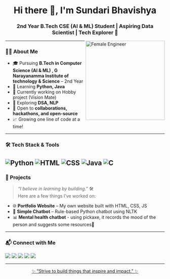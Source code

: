 <h1 align="center">Hi there 👋, I'm Sundari Bhavishya</h1>
<h3 align="center">2nd Year B.Tech CSE (AI & ML) Student | Aspiring Data Scientist | Tech Explorer 🚀</h3>

<img align="right" alt="Female Engineer" width="250" src="https://easy-peasy.ai/cdn-cgi/image/quality=70,format=auto,width=300/https://media.easy-peasy.ai/b25af03d-cc35-4abf-8a59-c122668a89cc/b0bea3c4-618d-451a-99df-9f993f414d0c.png">


---

### 🧑‍💻 About Me

- 🎓 Pursuing **B.Tech in Computer Science (AI & ML) , G Narayanamma Institute of technology & Science** – 2nd Year  
- 🧠 Learning **Python, Java**  
- 🔭 Currently working on Hobby project (Vision Mate)  
- 🌱 Exploring **DSA, NLP**  
- 🤝 Open to **collaborations, hackathons, and open-source**  
- 📈 Growing one line of code at a time!

---

### 🛠️ Tech Stack & Tools

![Python](https://img.shields.io/badge/-Python-3776AB?style=for-the-badge&logo=python&logoColor=white)
![HTML](https://img.shields.io/badge/-HTML5-E34F26?style=for-the-badge&logo=html5&logoColor=white)
![CSS](https://img.shields.io/badge/-CSS3-1572B6?style=for-the-badge&logo=css3)
![Java](https://img.shields.io/badge/-Java-007396?style=for-the-badge&logo=java&logoColor=white)
![C](https://img.shields.io/badge/-C-00599C?style=for-the-badge&logo=c&logoColor=white)
---

### 💼 Projects

> *“I believe in learning by building.”* 🛠️  
Here are a few things I’ve worked on:
 
- 🌐 **Portfolio Website** – My own website built with HTML, CSS, JS  
- 🤖 **Simple Chatbot** – Rule-based Python chatbot using NLTK  
- 📊 **Mental health chatbot** - using pickaxe, it records the mood of the person and suggests some resources🚧

---

### 📬 Connect with Me

<p align="left">
  <a href="mailto:bhavishyasundari@gmail.com"><img src="https://img.shields.io/badge/-Email-D14836?style=for-the-badge&logo=gmail&logoColor=white"/></a>
  <a href="https://linkedin.com/in/Bhavishya Sundari"><img src="https://img.shields.io/badge/-LinkedIn-0A66C2?style=for-the-badge&logo=linkedin&logoColor=white"/></a>
  <a href="https://yourportfolio.com"><img src="https://img.shields.io/badge/-Portfolio-000?style=for-the-badge&logo=firefox&logoColor=white"/></a>
    <img src="https://img.shields.io/badge/-Codeforces-1F8ACB?style=for-the-badge&logo=codeforces&logoColor=white"/>
  </a>
  <a href="https://www.codechef.com/users/bhavishya16" target="_blank">
    <img src="https://img.shields.io/badge/-CodeChef-5B4638?style=for-the-badge&logo=codechef&logoColor=white"/>
</p>

---

<p align="center">✨ “Strive to build things that inspire and impact.” ✨</p>
